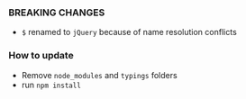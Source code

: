 ### BREAKING CHANGES
* `$` renamed to `jQuery` because of name resolution conflicts

### How to update

* Remove `node_modules` and `typings` folders 
* run `npm install`
